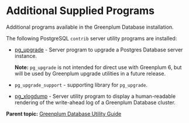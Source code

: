 # Additional Supplied Programs 

Additional programs available in the Greenplum Database installation.

The following PostgreSQL `contrib` server utility programs are installed:

-   [pg\_upgrade](https://www.postgresql.org/docs/9.4/pgupgrade.html) - Server program to upgrade a Postgres Database server instance.

    **Note:** `pg_upgrade` is not intended for direct use with Greenplum 6, but will be used by Greenplum upgrade utilities in a future release.

-   `pg_upgrade_support` - supporting library for `pg_upgrade`.
-   [pg\_xlogdump](https://www.postgresql.org/docs/9.4/pgxlogdump.html) - Server utility program to display a human-readable rendering of the write-ahead log of a Greenplum Database cluster.

**Parent topic:** [Greenplum Database Utility Guide](utility_guide.html)

